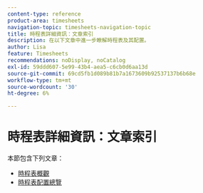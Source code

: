```yaml
---
content-type: reference
product-area: timesheets
navigation-topic: timesheets-navigation-topic
title: 時程表詳細資訊：文章索引
description: 在以下文章中進一步瞭解時程表及其配置。
author: Lisa
feature: Timesheets
recommendations: noDisplay, noCatalog
exl-id: 59ddd607-5e99-43b4-aea5-c6cb0d6aa13d
source-git-commit: 69cd5fb1d089b81b7a1673609b92537137b6b68e
workflow-type: tm+mt
source-wordcount: '30'
ht-degree: 6%

---
```


# 時程表詳細資訊：文章索引

本節包含下列文章：

* [時程表概觀](../../timesheets/timesheets/timesheets-overview.md)
* [時程表配置總覽](../../timesheets/timesheets/timesheet-layout.md)
